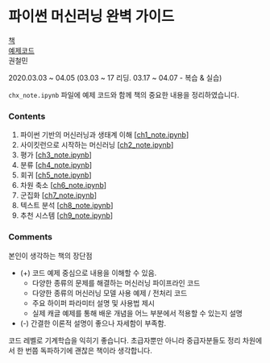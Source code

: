 # 파이썬 머신러닝 완벽 가이드

[책](https://wikibook.co.kr/ml-definitive-guide/) <br>
[예제코드](https://wikibook.co.kr/ml-definitive-guide/) <br>
권철민

2020.03.03 ~ 04.05 (03.03 ~ 17 리딩. 03.17 ~ 04.07 - 복습 & 실습)

`chx_note.ipynb` 파일에 예제 코드와 함께 책의 중요한 내용을 정리하였습니다.

### Contents

1. 파이썬 기반의 머신러닝과 생태계 이해 [[ch1_note.ipynb](https://github.com/gritmind/my-review-notes/blob/master/code/book/pymldg/note_md/ch1/ch1_note.md)]
2. 사이킷런으로 시작하는 머신러닝 [[ch2_note.ipynb](https://github.com/gritmind/my-review-notes/blob/master/code/book/pymldg/note_ipynb/ch2/ch2_note.ipynb)]
3. 평가 [[ch3_note.ipynb](https://github.com/gritmind/my-review-notes/blob/master/code/book/pymldg/note_ipynb/ch3/ch3_note.ipynb)]
4. 분류 [[ch4_note.ipynb](https://github.com/gritmind/my-review-notes/blob/master/code/book/pymldg/note_ipynb/ch4/ch4_note.ipynb)]
5. 회귀 [[ch5_note.ipynb](https://github.com/gritmind/my-review-notes/blob/master/code/book/pymldg/note_ipynb/ch5/ch5_note.ipynb)]
6. 차원 축소 [[ch6_note.ipynb](https://github.com/gritmind/my-review-notes/blob/master/code/book/pymldg/note_ipynb/ch6/ch6_note.ipynb)]
7. 군집화 [[ch7_note.ipynb](https://github.com/gritmind/my-review-notes/blob/master/code/book/pymldg/note_ipynb/ch7/ch7_note.ipynb)]
8. 텍스트 분석 [[ch8_note.ipynb](https://github.com/gritmind/my-review-notes/blob/master/code/book/pymldg/note_ipynb/ch8/ch8_note.ipynb)]
9. 추천 시스템 [[ch9_note.ipynb](https://github.com/gritmind/my-review-notes/blob/master/code/book/pymldg/note_ipynb/ch9/ch9_note.ipynb)]

### Comments

본인이 생각하는 책의 장단점

* (+) 코드 예제 중심으로 내용을 이해할 수 있음.
    * 다양한 종류의 문제를 해결하는 머신러닝 파이프라인 코드
    * 다양한 종류의 머신러닝 모델 사용 예제 / 전처리 코드
    * 주요 하이퍼 파라미터 설명 및 사용법 제시
    * 실제 캐글 예제를 통해 배운 개념을 어느 부분에서 적용할 수 있는지 설명
* (-) 간결한 이론적 설명이 좋으나 자세함이 부족함.

코드 레벨로 기계학습을 익히기 좋습니다. 초급자뿐만 아니라 중급자분들도 정리 차원에서 한 번쯤 독파하기에 괜찮은 책이라 생각합니다.
